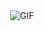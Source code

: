 <div align="center">
  <img alt="GIF" src="https://media.tenor.com/m3mKtgirABgAAAAC/muppet-kermit-the-frog.gif" />
<div>

<!--
**rileywong311/rileywong311** is a ✨ _special_ ✨ repository because its `README.md` (this file) appears on your GitHub profile.

Here are some ideas to get you started:

- 🔭 I’m currently working on ...
- 🌱 I’m currently learning ...
- 👯 I’m looking to collaborate on ...
- 🤔 I’m looking for help with ...
- 💬 Ask me about ...
- 📫 How to reach me: ...
- 😄 Pronouns: ...
- ⚡ Fun fact: ...
-->
